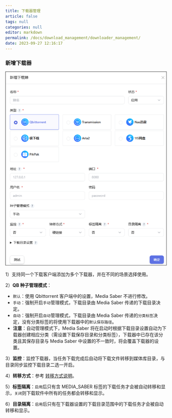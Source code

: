 ```yaml
---
title: 下载器管理
article: false
tags: null
categories: null
editor: markdown
permalink: /docs/download_management/downloader_management/
date: 2023-09-27 12:16:17
---
```

### 新增下载器

![0202.png](./images/0202.png)

1）支持同一个下载客户端添加为多个下载器，并在不同的场景选择使用。

2）**QB 种子管理模式**：
  - `默认`：使用 Qbittorrent 客户端中的设置，Media Saber 不进行修改。
  - `手动`：强制开启`手动`管理模式，下载目录由 Media Saber 传递的下载目录决定。
  - `自动`：强制开启`自动`管理模式，下载目录由 Media Saber 传递的`分类标签`决定，没有分类标签的将使用下载器中的`默认保存路径`。
  - **注意**：自动管理模式下，Media Saber 将在启动时根据下载目录设置自动为下载器创建相应分类（需设置下载保存目录和分类标签），下载器中已存在该分类且其保存目录与 Media Saber 中设置的不一致时，将会覆盖下载器的设置。

3）**监控**：监控下载器，当任务下载完成后自动将下载文件转移到媒体库目录，与目录同步监控下载目录二选一开启。

4）**转移方式**：参考 [转移方式说明](/docs/other/glossary/#转移方式)。

5）**标签隔离**：`启用`后只有含 MEDIA_SABER 标签的下载任务才会被自动转移和显示，`关闭`则下载软件中所有的任务都会转移和显示。

6）**目录隔离**：`启用`后只有在下载器设置的下载目录范围中的下载任务才会被自动转移和显示。